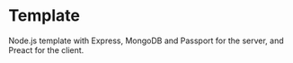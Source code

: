 # Template
Node.js template with Express, MongoDB and Passport for the server, and Preact for the client.